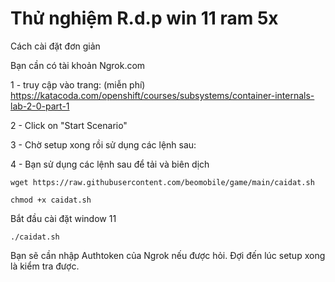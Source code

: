# Thử nghiệm R.d.p win 11 ram 5x
Cách cài đặt đơn giản 

Bạn cần có tài khoản Ngrok.com

1 - truy cập vào trang: (miễn phí)
https://katacoda.com/openshift/courses/subsystems/container-internals-lab-2-0-part-1

2 - Click on "Start Scenario"

3 - Chờ setup xong rồi sử dụng các lệnh sau:

4 - Bạn sử dụng các lệnh sau để tải và biên dịch
```
wget https://raw.githubusercontent.com/beomobile/game/main/caidat.sh
```
```
chmod +x caidat.sh
```
Bắt đầu cài đặt window 11 
```
./caidat.sh
```
Bạn sẽ cần nhập Authtoken của Ngrok nếu được hỏi.
Đợi đến lúc setup xong là kiểm tra được.
